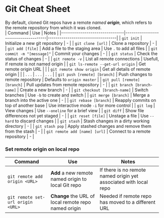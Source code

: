 # Git Cheat Sheet
By default, cloned Git repos have a remote *named* ***origin***, which refers to the remote repository from which it was cloned.               
| Command                        | Use                                  | Notes                             |
|--------------------------------|--------------------------------------|-----------------------------------|
| `git init`                     | Initialize a new git repository      | -                                 |
| `git clone [url]`              | Clone a repository                   | -                                 |
| `git add [file]`               | Add a file to the staging area       | Use `.` to add all files          |
| `git commit -m "[message]"`    | Commit your changes                  | -                                 |
| `git status`                   | Check the status of changes          | -                                 |
| `git remote -v`                 | List all remote connections              | Usefull, if remote is not named origin                                 |
| `git ls-remote --get-url origin`   | Get remote origin URL    |       |
| `git remote show origin`   | Get all details of remote origin    |       |
| . . .   | . . .    | . . .       |
| `git push [remote] [branch]`   | Push changes to remote repository    | Defaults to `origin master`       |
| `git pull [remote] [branch]`   | Pull updates from remote repository  | -                                 |
| `git branch [branch-name]`     | Create a new branch                  | -                                 |
| `git checkout [branch-name]`   | Switch branches                      | Use `-b` to create and switch     |
| `git merge [branch]`           | Merge a branch into the active one   | -                                 |
| `git rebase [branch]`          | Reapply commits on top of another base | Use interactive mode `-i` for more control |
| `git log`                      | View changes                         | Use `--oneline` for a brief view  |
| `git diff`                     | Show file differences not yet staged | -                                 |
| `git reset [file]`             | Unstage a file                       | Use `--hard` to discard changes   |
| `git stash`                    | Stash changes in a dirty working directory | -                             |
| `git stash pop`                | Apply stashed changes and remove them from the stash | -               |
| `git remote add [name] [url]`  | Connect to a remote repository       | -                                 |

### Set remote origin on local repo
| Command                        | Use                                  | Notes                             |
|--------------------------------|--------------------------------------|-----------------------------------|
| `git remote add origin <URL>`| **Add** a new remote named origin to  local Git repo |  If there is no remote named origin yet associated with local repo                                 |
| `git remote set-url origin <URL>`| **Change** the URL of local remote repo named origin |  Needed if remote repo has moved to a different URL|